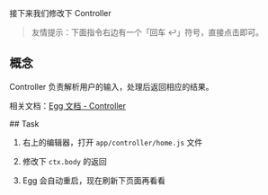 接下来我们修改下 Controller

> 友情提示：下面指令右边有一个「回车 ↩」符号，直接点击即可。

## 概念

Controller 负责解析用户的输入，处理后返回相应的结果。

相关文档：[Egg 文档 - Controller](https://eggjs.app/zh-cn/basics/controller.html)

## Task

1. 右上的编辑器，打开 `app/controller/home.js` 文件

2. 修改下 `ctx.body` 的返回

3. Egg 会自动重启，现在刷新下页面再看看
